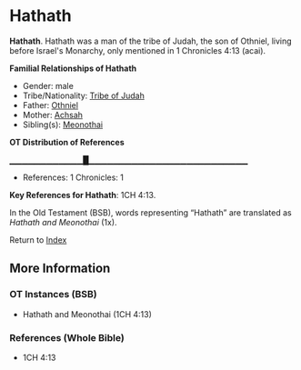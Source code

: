 # Hathath
**Hathath**. 
Hathath was a man of the tribe of Judah, the son of Othniel, living before Israel's Monarchy, only mentioned in 1 Chronicles 4:13 (acai). 




**Familial Relationships of Hathath**


* Gender: male
* Tribe/Nationality: [Tribe of Judah](../../../groups/md/acai/Judah.md)
* Father: [Othniel](Othniel.md)
* Mother: [Achsah](Achsah.md)
* Sibling(s): [Meonothai](Meonothai.md)


**OT Distribution of References**

▁▁▁▁▁▁▁▁▁▁▁▁█▁▁▁▁▁▁▁▁▁▁▁▁▁▁▁▁▁▁▁▁▁▁▁▁▁▁
* References: 1 Chronicles: 1



**Key References for Hathath**: 
1CH 4:13. 


In the Old Testament (BSB), words representing “Hathath” are translated as 
*Hathath and Meonothai* (1x). 




Return to [Index](00-Index.md)

## More Information

### OT Instances (BSB)

* Hathath and Meonothai (1CH 4:13)



### References (Whole Bible)

* 1CH 4:13



